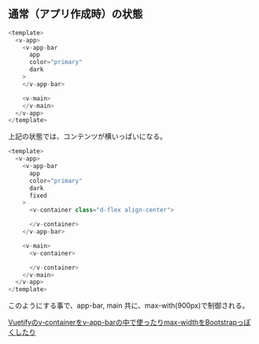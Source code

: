 ## 通常（アプリ作成時）の状態

``` javascript
<template>
  <v-app>
    <v-app-bar
      app
      color="primary"
      dark
    >
    </v-app-bar>

    <v-main>
    </v-main>
  </v-app>
</template>
```  
上記の状態では、コンテンツが横いっぱいになる。

``` javascript
<template>
  <v-app>
    <v-app-bar
      app
      color="primary"
      dark
      fixed      
    >
      <v-container class="d-flex align-center">

      </v-container>
    </v-app-bar>

    <v-main>
      <v-container>

      </v-container>
    </v-main>
  </v-app>
</template>

```

このようにする事で、app-bar, main 共に、max-with(900px)で制御される。

[Vuetifyのv-containerをv-app-barの中で使ったりmax-widthをBootstrapっぽくしたり](https://zenn.dev/ttskch/articles/ca7f9fdac24050)
